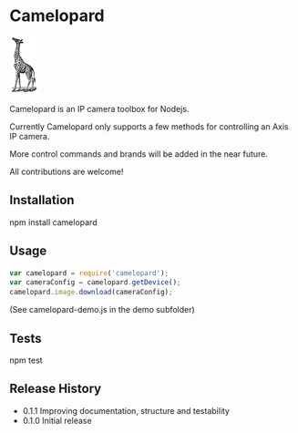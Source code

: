 # Camelopard

![alt tag](https://github.com/fsandx/camelopard/blob/master/assets/camelopard.png)

Camelopard is an IP camera toolbox for Nodejs.

Currently Camelopard only supports a few methods for controlling an Axis IP camera.

More control commands and brands will be added in the near future.

All contributions are welcome!


## Installation

npm install camelopard

## Usage

 ```JavaScript
var camelopard = require('camelopard');
var cameraConfig = camelopard.getDevice();
camelopard.image.download(cameraConfig);
 ```

 (See camelopard-demo.js in the demo subfolder)

## Tests

  npm test

## Release History

* 0.1.1 Improving documentation, structure and testability
* 0.1.0 Initial release
